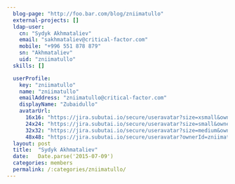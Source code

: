 ```yaml
---
  blog-page: "http://foo.bar.com/blog/zniimatullo"
  external-projects: []
  ldap-user: 
    cn: "Sydyk Akhmataliev"
    email: "sakhmataliev@critical-factor.com"
    mobile: "+996 551 878 879"
    sn: "Akhmataliev"
    uid: "zniimatullo"
  skills: []

  userProfile: 
    key: "zniimatullo"
    name: "zniimatullo"
    emailAddress: "zniimatullo@critical-factor.com"
    displayName: "Zubaidullo"
    avatarUrl: 
      16x16: "https://jira.subutai.io/secure/useravatar?size=xsmall&ownerId=zniimatullo&avatarId=11406"
      24x24: "https://jira.subutai.io/secure/useravatar?size=small&ownerId=zniimatullo&avatarId=11406"
      32x32: "https://jira.subutai.io/secure/useravatar?size=medium&ownerId=zniimatullo&avatarId=11406"
      48x48: "https://jira.subutai.io/secure/useravatar?ownerId=zniimatullo&avatarId=11406"
  layout: post
  title:  "Sydyk Akhmataliev"
  date:   Date.parse('2015-07-09')
  categories: members
  permalink: /:categories/zniimatullo/
---
```

